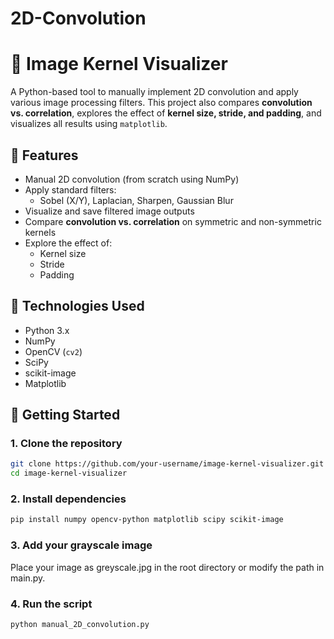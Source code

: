 # 2D-Convolution
# 🧠 Image Kernel Visualizer

A Python-based tool to manually implement 2D convolution and apply various image processing filters. This project also compares **convolution vs. correlation**, explores the effect of **kernel size, stride, and padding**, and visualizes all results using `matplotlib`.

## 📸 Features

- Manual 2D convolution (from scratch using NumPy)
- Apply standard filters:
  - Sobel (X/Y), Laplacian, Sharpen, Gaussian Blur
- Visualize and save filtered image outputs
- Compare **convolution vs. correlation** on symmetric and non-symmetric kernels
- Explore the effect of:
  - Kernel size
  - Stride
  - Padding

## 🧰 Technologies Used

- Python 3.x
- NumPy
- OpenCV (`cv2`)
- SciPy
- scikit-image
- Matplotlib


## 🚀 Getting Started

### 1. Clone the repository
```bash
git clone https://github.com/your-username/image-kernel-visualizer.git
cd image-kernel-visualizer
```
### 2. Install dependencies
```bash
pip install numpy opencv-python matplotlib scipy scikit-image
```

### 3. Add your grayscale image
Place your image as greyscale.jpg in the root directory or modify the path in main.py.

### 4. Run the script
```bash
python manual_2D_convolution.py
```

